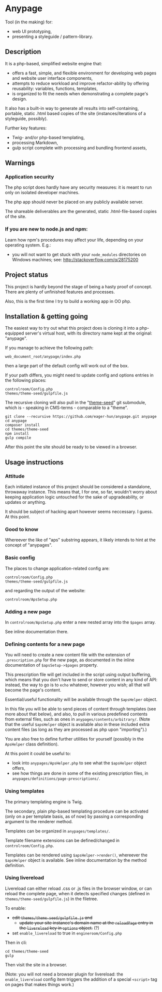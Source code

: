 # Anypage

Tool (in the making) for:

- web UI prototyping,
- presenting a styleguide / pattern-library.

## Description

It is a php-based, simplified website engine that:

- offers a fast, simple, and flexible environment for developing web pages and
  website user interface components,
- attempts to reduce workload and improve refactor-ability by offering
  reusability: variables, functions, templates,
- is organized to fit the needs when demonstrating a complete page's design.

It also has a built-in way to generate all results into self-containing,
portable, static .html based copies of the site (instances/iterations of
a styleguide, possibly).

Further key features:

- Twig- and/or php-based templating,
- processing Markdown,
- gulp script complete with processing and bundling frontend assets,


## Warnings

### Application security

The php script does hardly have any security measures: it is meant to run only
on isolated developer machines.

The php app should never be placed on any publicly available server.

The shareable deliverables are the generated, static .html-file-based copies of
the site.

### If you are new to node.js and npm:

Learn how npm's procedures may affect your life, depending on your operating
system. E.g.:

- you will not want to get stuck with your `node_modules` directories on
  Windows machines; see: http://stackoverflow.com/q/28175200


## Project status

This project is hardly beyond the stage of being a hasty proof of concept.
There are plenty of unfinished features and processes.

Also, this is the first time I try to build a working app in OO php.


## Installation & getting going

The easiest way to try out what this project does is cloning it into
a php-equipped server's virtual host, with its directory name kept at the
original: "anypage".

If you manage to achieve the following path:

    web_document_root/anypage/index.php

then a large part of the default config will work out of the box.

If your path differs, you might need to update config and options entries in
the following places:

    controlroom/Config.php
    themes/theme-seed/gulpfile.js

The recursive cloning will also pull in the "[theme-seed][theme-seed-github]"
git submodule, which is - speaking in CMS-terms - comparable to a "theme".

    git clone --recursive https://github.com/eager-hun/anypage.git anypage
    cd anypage
    composer install
    cd themes/theme-seed
    npm install
    gulp compile

After this point the site should be ready to be viewed in a browser.


## Usage instructions

### Attitude

Each initiated instance of this project should be considered a standalone,
throwaway instance. This means that, I for one, so far, wouldn't worry about
keeping application logic untouched for the sake of upgradeability, or updates
or anything.

It should be subject of hacking apart however seems neccessary. I guess. At
this point.

### Good to know

Whereever the like of "aps" substring appears, it likely intends to hint at the
concept of "anypages".

### Basic config

The places to change application-related config are:

    controlroom/Config.php
    themes/theme-seed/gulpfile.js

and regarding the output of the website:

    controlroom/ApsSetup.php

### Adding a new page

In `controlroom/ApsSetup.php` enter a new nested array into the `$pages` array.

See inline documentation there.

### Defining contents for a new page

You will need to create a new content file with the extension of
`.prescription.php` for the new page, as documented in the inline documentation
of `$apsSetup->$pages` property.

This prescription file will get included in the script using output buffering,
which means that you don't have to send or store content in any kind of API:
instead, the way to go is to `echo` whatever, however you wish; all that will
become the page's content.

Essential/useful functionality will be available through the `$apsHelper`
object.

In this file you will be able to send pieces of content through templates (see
more about that below), and also, to pull in various predefined contents from
external files, such as ones in `anypages/contents/arbitrary/`. (Note that the
useful `$apsHelper` object is available also in these included extra content
files (as long as they are processed as php upon "importing").)

You are also free to define further utilities for yourself (possibly in the
`ApsHelper` class definition).

At this point it could be useful to:

- look into `anypages/ApsHelper.php` to see what the `$apsHelper` object
  offers,
- see how things are done in some of the existing prescription files, in
  `anypages/definitions/page-prescriptions/`.

### Using templates

The primary templating engine is Twig.

The secondary, plain php-based templating procedure can be activated (only on
a per template basis, as of now) by passing a corresponding argument to the renderer
method.

Templates can be organized in `anypages/templates/`.

Template filename extensions can be defined/changed in `controlroom/Config.php`.

Templates can be rendered using `$apsHelper->render()`, whereever the
`$apsHelper` object is available. See inline documentation by the method
definition.

### Using livereload

Livereload can either reload .css or .js files in the browser window, or can
reload the complete page, when it detects specified changes (defined in
`themes/theme-seed/gulpfile.js`) in the filetree.

To enable:

- <s>edit `themes/theme-seed/gulpfile.js` and</s>
  - <s>update your site instance's domain name at the `reloadPage` entry in the
    `livereload` key in `options` object.</s> (?)
- set `enable_livereload` to true in `engineroom/Config.php`

Then in cli:

    cd themes/theme-seed
    gulp

Then visit the site in a browser.

(Note: you will not need a browser plugin for livereload: the
`enable_livereload` config item triggers the addition of a special `<script>`
tag on pages that makes things work.)

[theme-seed-github]: https://github.com/eager-hun/theme-seed

